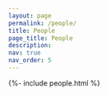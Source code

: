 ```yaml
---
layout: page
permalink: /people/
title: People
page_title: People
description: 
nav: true
nav_order: 5
---
```

<div class="news">
    {%- include people.html %}
</div>
